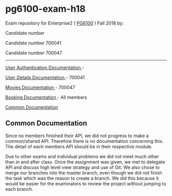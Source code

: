 
# pg6100-exam-h18

Exam repository for Enterprise2 ( <a href="https://github.com/arcuri82/testing_security_development_enterprise_systems">PG6100</a> ) Fall 2018 by:

Candidate number 

Candidate number 700041

Candidate number 700047


<hr>

[ User Authentication Documentation ](/UserAuth/README.md) - 

[ User Details Documentation ](/UserDetails/README.md) - 700041

[ Movies Documentation ](/Movies/README.md) - 700047

[ Booking Documentation ](/UserDetails/README.md) - All members

[ Common Documentation ](#common-documentation)

<a name="common"></a>
## Common Documentation

Since no members finished their API, we did not progress to make a common/shared API. Therefore there is no documentation 
concerning this. The detail of each members API should be in their respective module.

Due to other exams and individual problems we did not meet much other than in and after class. Once the assignment was given, 
we met to delegate API and discuss high level view strategy and use of Git. We also chose to merge our branches into the master
branch, even though we did not finish the task which was the reason to create a branch. We did this because it would be easier for 
the examinators to review the project without jumping to each branch.